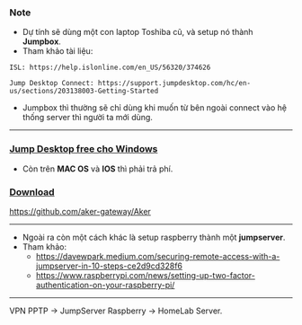 ### Note
- Dự tính sẽ dùng một con laptop Toshiba cũ, và setup nó thành **Jumpbox**.
- Tham khảo tài liệu:
```
ISL: https://help.islonline.com/en_US/56320/374626

Jump Desktop Connect: https://support.jumpdesktop.com/hc/en-us/sections/203138003-Getting-Started
```
- Jumpbox thì thường sẽ chỉ dùng khi muốn từ bên ngoài connect vào hệ thống server thì người ta mới dùng.

-----------------------------------------------------------------------------------------
### [Jump Desktop free cho Windows](https://support.jumpdesktop.com/hc/en-us/community/posts/15101871789197)
- Còn trên **MAC OS** và **IOS** thì phải trả phí.

### [Download](https://jumpdesktop.com/connect/)


https://github.com/aker-gateway/Aker

-----------------------------------------------------------------------------------------
- Ngoài ra còn một cách khác là setup raspberry thành một **jumpserver**.
- Tham khảo:
	- https://davewpark.medium.com/securing-remote-access-with-a-jumpserver-in-10-steps-ce2d9cd328f6
	- https://www.raspberrypi.com/news/setting-up-two-factor-authentication-on-your-raspberry-pi/

-----------------------------------------------------------------------------------------
VPN PPTP -> JumpServer Raspberry -> HomeLab Server.